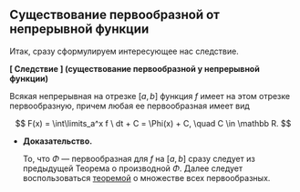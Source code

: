 ## Существование первообразной от непрерывной функции

Итак, сразу сформулируем интересующее нас следствие.


 **[ Следствие ] (существование первообразной у непрерывной функции)**

Всякая непрерывная на отрезке $[a, b]$ функция $f$ имеет на этом отрезке первообразную, причем любая ее первообразная имеет вид

$$
F(x) = \int\limits_a^x f \ dt + C = \Phi(x) + C, \quad C \in \mathbb R.
$$

- **Доказательство.**
    
    То, что $\Phi$ — первообразная для $f$ на $[a, b]$ сразу следует из предыдущей Теорема о производной $\Phi$. Далее следует воспользоваться [теоремой](https://www.notion.so/1-1cf50c8be494816ab04cf52752375534?pvs=21) о множестве всех первообразных.
    
